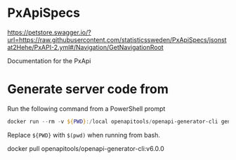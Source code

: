# PxApiSpecs

https://petstore.swagger.io/?url=https://raw.githubusercontent.com/statisticssweden/PxApiSpecs/jsonstat2Hehe/PxAPI-2.yml#/Navigation/GetNavigationRoot

Documentation for the PxApi 


# Generate server code from 
Run the following command from a PowerShell prompt

```PowerShell
docker run --rm -v ${PWD}:/local openapitools/openapi-generator-cli generate -i /local/PxAPI-2.yml -g aspnetcore -o /local/out/test/pxapi2 --additional-properties='aspnetCoreVersion=6.0' --additional-properties=nullableReferenceTypes=true --additional-properties=buildTarget=library
```

Replace `${PWD}` with `$(pwd)` when running from bash.

docker pull openapitools/openapi-generator-cli:v6.0.0
